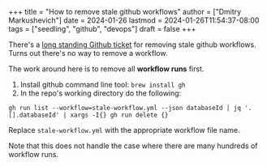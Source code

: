 +++
title = "How to remove stale github workflows"
author = ["Dmitry Markushevich"]
date = 2024-01-26
lastmod = 2024-01-26T11:54:37-08:00
tags = ["seedling", "github", "devops"]
draft = false
+++

There's a [long standing Github ticket](https://github.com/orgs/community/discussions/26256) for removing stale github workflows. Turns out there's no way to remove a workflow.

The work around here is to remove all **workflow runs** first.

1.  Install github command line tool: `brew install gh`
2.  In the repo's working directory do the following:

<!--listend-->

```shell
gh run list --workflow=stale-workflow.yml --json databaseId | jq '.[].databaseId' | xargs -I{} gh run delete {}
```

Replace `stale-workflow.yml` with the appropriate workflow file name.

Note that this does not handle the case where there are many hundreds of workflow runs.
